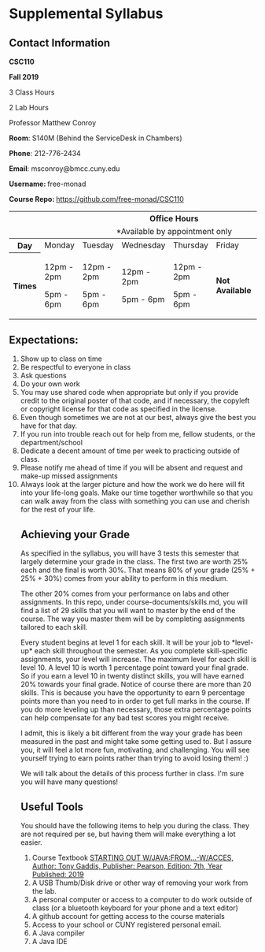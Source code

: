 <!DOCTYPE html>
<html>
	<head></head>
	<body>
		<h1>Supplemental Syllabus</h1>
		<h2>Contact Information</h2>
		<p><strong>CSC110 </strong></p>
		<p><strong>Fall 2019 </strong></p>
		<p>3 Class Hours</p>
		<p>2 Lab Hours</p>
		<p>Professor Matthew Conroy</p>
		<p><strong>Room</strong>: S140M (Behind the ServiceDesk in Chambers)</p>
		<p><strong>Phone</strong>: 212-776-2434</p>
		<p><strong>Email</strong>: msconroy@bmcc.cuny.edu</p>
		<p><strong>Username: </strong> free-monad</strong></p>
		<p><strong>Course Repo: </strong> <a href="https://github.com/free-monad/CSC110">https://github.com/free-monad/CSC110 </a></p>
		<p>
				<table>
					<thead>
						<tr>
							<th colspan="8"> Office Hours </th>
						</tr>
						<tr>
							<td colspan="8" style="text-align: center;"> *Available by appointment only</td>
						</tr>
					</thead>
					<tbody>
						<tr>
							<th>Day</th>
							<td>Monday</td> 
							<td>Tuesday</td>
							<td>Wednesday</td>
							<td>Thursday</td>
							<td>Friday</td>
							<td>Saturday</td>
							<td>Sunday</td>
						</tr>
						<tr>
							<th> Times </th>
							<td><p>12pm - 2pm</p> <p>5pm - 6pm</p> </td>
							<td> <p>12pm - 2pm</p> <p>5pm - 6pm</p> </td>
							<td> <p>12pm - 2pm</p> <p>5pm - 6pm</p> </td>
							<td> <p>12pm - 2pm</p> <p>5pm - 6pm</p> </td>
							<td><strong>Not Available</strong></td>
							<td>3pm - 5pm </td>
							<td><strong>Not Available</strong> </td>
						</tr>
					</tbody>
				</table>
		</p>
		<h2>Expectations:</h2>
		<ol>
			<li>Show up to class on time</li>
			<li>Be respectful to everyone in class</li>
			<li>Ask questions</li>
			<li>Do your own work</li>
			<li>You may use shared code when appropriate but only if you provide credit to the original poster of that code, and if necessary, the copyleft or copyright license for that code as specified in the license.</li>
			<li>Even though sometimes we are not at our best, always give the best you have for that day.</li>
			<li>If you run into trouble reach out for help from me, fellow students, or the department/school</li>
			<li> Dedicate a decent amount of time per week to practicing outside of class.</li>
			<li> Please notify me ahead of time if you will be absent and request and make-up missed assignments</li>
			<li>Always look at the larger picture and how the work we do here will fit into your life-long goals. Make our time together worthwhile so that you can walk away from the class with something you can use and cherish for the rest of your life. </li>
		<h2>Achieving your Grade </h2>
		<p>As specified in the syllabus, you will have 3 tests this semester that largely determine your grade in the class. The first two are worth 25% each and the final is worth 30%. That means 80% of your grade (25% + 25% + 30%) comes from your ability to perform in this medium.</p>
		<p>The other 20% comes from your performance on labs and other assignments. In this repo, under course-documents/skills.md, you will find a list of 29 skills that you will want to master by the end of the course. The way you master them will be by completing assignments tailored to each skill.</p>
		<p>Every student begins at level 1 for each skill. It will be your job to *level-up* each skill throughout the semester. As you complete skill-specific assignments, your level will increase. The maximum level for each skill is level 10. A level 10 is worth 1 percentage point toward your final grade. So if you earn a level 10 in twenty distinct skills, you will have earned 20% towards your final grade. Notice of course there are more than 20 skills. This is because you have the opportunity to earn 9 percentage points more than you need to in order to get full marks in the course. If you do more leveling up than necessary, those extra percentage points can help compensate for any bad test scores you might receive. </p>
		<p>I admit, this is likely a bit different from the way your grade has been measured in the past and might take some getting used to. But I assure you, it will feel a lot more fun, motivating, and challenging. You will see yourself trying to earn points rather than trying to avoid losing them! :) </p>
		<p>We will talk about the details of this process further in class. I'm sure you will have many questions!</p>
		<h2>Useful Tools</h2>
		<p>You should have the following items to help you during the class. They are not required per se, but having them will make everything a lot easier.</p>
		<ol>
			<li>Course Textbook <a href="https://www.amazon.com/Starting-Out-Java-Control-Structures/dp/0133957055">STARTING OUT W/JAVA:FROM...-W/ACCES, Author: Tony Gaddis, Publisher: Pearson, Edition: 7th, Year Published: 2019 </a></li>
			<li>A USB Thumb/Disk drive or other way of removing your work from the lab.</li>
		 	<li>A personal computer or access to a computer to do work outside of class (or a bluetooth keyboard for your phone and a text editor)</li>
			<li>A github account for getting access to the course materials</li>
			<li>Access to your school or CUNY registered personal email.</li>
			<li>A Java compiler</li>
			<li>A Java IDE</li>
		</ol>
	</body>
</html>
